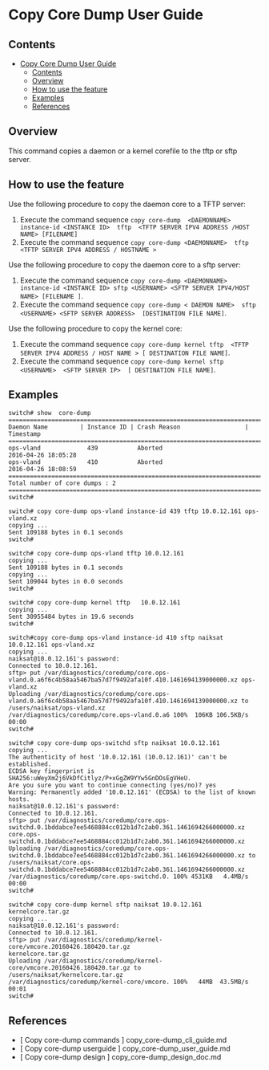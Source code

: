 # Copy Core Dump User Guide

## Contents

- [Copy Core Dump User Guide](#copy-core-dump-user-guide)
	- [Contents](#contents)
	- [Overview](#overview)
	- [How to use the feature](#how-to-use-the-feature)
	- [Examples](#examples)
	- [References](#references)


## Overview
This command copies a daemon or a kernel corefile to the tftp or sftp server.

## How to use the feature
Use the following procedure to copy the daemon core to a TFTP server:
1. Execute the command sequence `copy core-dump  <DAEMONNAME> instance-id <INSTANCE ID>  tftp  <TFTP SERVER IPV4 ADDRESS /HOST NAME> [FILENAME]`
2. Execute the command sequence `copy core-dump <DAEMONNAME>  tftp <TFTP SERVER IPV4 ADDRESS / HOSTNAME >`

Use the following procedure to copy the daemon core to a sftp server:
1. Execute the command sequence `copy core-dump <DAEMONNAME> instance-id <INSTANCE ID> sftp <USERNAME> <SFTP SERVER IPV4/HOST NAME> [FILENAME ]`.
2. Execute the command sequence `copy core-dump < DAEMON NAME>  sftp <USERNAME> <SFTP SERVER ADDRESS>  [DESTINATION FILE NAME]`.

Use the following procedure to copy the kernel core:
1. Execute the command sequence `copy core-dump kernel tftp  <TFTP SERVER IPV4 ADDRESS / HOST NAME > [ DESTINATION FILE NAME]`.
2. Execute the command sequence `copy core-dump kernel sftp <USERNAME>  <SFTP SERVER IP>  [ DESTINATION FILE NAME]`.



## Examples
```
switch# show  core-dump
======================================================================================
Daemon Name         | Instance ID | Crash Reason                  | Timestamp
======================================================================================
ops-vland             439           Aborted                        2016-04-26 18:05:28
ops-vland             410           Aborted                        2016-04-26 18:08:59
======================================================================================
Total number of core dumps : 2
======================================================================================
switch#

switch# copy core-dump ops-vland instance-id 439 tftp 10.0.12.161 ops-vland.xz
copying ...
Sent 109188 bytes in 0.1 seconds
switch#

switch# copy core-dump ops-vland tftp 10.0.12.161
copying ...
Sent 109188 bytes in 0.1 seconds
copying ...
Sent 109044 bytes in 0.0 seconds
switch#

switch# copy core-dump kernel tftp   10.0.12.161
copying ...
Sent 30955484 bytes in 19.6 seconds
switch#

switch#copy core-dump ops-vland instance-id 410 sftp naiksat 10.0.12.161 ops-vland.xz
copying ...
naiksat@10.0.12.161's password:
Connected to 10.0.12.161.
sftp> put /var/diagnostics/coredump/core.ops-vland.0.a6f6c4b58aa5467ba57d7f9492afa10f.410.1461694139000000.xz ops-vland.xz
Uploading /var/diagnostics/coredump/core.ops-vland.0.a6f6c4b58aa5467ba57d7f9492afa10f.410.1461694139000000.xz to /users/naiksat/ops-vland.xz
/var/diagnostics/coredump/core.ops-vland.0.a6 100%  106KB 106.5KB/s   00:00
switch#

switch# copy core-dump ops-switchd sftp naiksat 10.0.12.161
copying ...
The authenticity of host '10.0.12.161 (10.0.12.161)' can't be established.
ECDSA key fingerprint is SHA256:uWeyXm2j6VkDfCitlyz/P+xGgZW9YYw5GnDOsEgVHeU.
Are you sure you want to continue connecting (yes/no)? yes
Warning: Permanently added '10.0.12.161' (ECDSA) to the list of known hosts.
naiksat@10.0.12.161's password:
Connected to 10.0.12.161.
sftp> put /var/diagnostics/coredump/core.ops-switchd.0.1bddabce7ee5468884cc012b1d7c2ab0.361.1461694266000000.xz core.ops-switchd.0.1bddabce7ee5468884cc012b1d7c2ab0.361.1461694266000000.xz
Uploading /var/diagnostics/coredump/core.ops-switchd.0.1bddabce7ee5468884cc012b1d7c2ab0.361.1461694266000000.xz to /users/naiksat/core.ops-switchd.0.1bddabce7ee5468884cc012b1d7c2ab0.361.1461694266000000.xz
/var/diagnostics/coredump/core.ops-switchd.0. 100% 4531KB   4.4MB/s   00:00
switch#

switch# copy core-dump kernel sftp naiksat 10.0.12.161 kernelcore.tar.gz
copying ...
naiksat@10.0.12.161's password:
Connected to 10.0.12.161.
sftp> put /var/diagnostics/coredump/kernel-core/vmcore.20160426.180420.tar.gz
kernelcore.tar.gz
Uploading /var/diagnostics/coredump/kernel-core/vmcore.20160426.180420.tar.gz to
/users/naiksat/kernelcore.tar.gz
/var/diagnostics/coredump/kernel-core/vmcore. 100%   44MB  43.5MB/s   00:01
switch#
```

## References
* [ Copy core-dump commands ]  copy_core-dump_cli_guide.md
* [ Copy core-dump userguide ] copy_core-dump_user_guide.md
* [ Copy core-dump design  ]  copy_core-dump_design_doc.md
